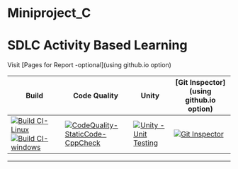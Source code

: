 # Miniproject_C

# SDLC Activity Based Learning

Visit [Pages for Report -optional](using github.io option)

Build | Code Quality | Unity | [Git Inspector](using github.io option)
------|----------|-------|--------------
[![Build CI-Linux](https://github.com/Suneesh-S/M1_Electrical_Calculator/actions/workflows/c-cpp.yml/badge.svg)](https://github.com/Suneesh-S/M1_Electrical_Calculator/actions/workflows/c-cpp.yml) [![Build CI-windows](https://github.com/Suneesh-S/M1_Electrical_Calculator/actions/workflows/c-cpp-windows.yml/badge.svg)](https://github.com/Suneesh-S/M1_Electrical_Calculator/actions/workflows/c-cpp-windows.yml) | [![CodeQuality-StaticCode-CppCheck](https://github.com/Suneesh-S/M1_Electrical_Calculator/actions/workflows/cpp-check.yml/badge.svg)](https://github.com/Suneesh-S/M1_Electrical_Calculator/actions/workflows/cpp-check.yml)| [![Unity - Unit Testing](https://github.com/debasish2110/LTTS-C-MiniProject/actions/workflows/unity.yml/badge.svg)](https://github.com/debasish2110/LTTS-C-MiniProject/actions/workflows/unity.yml)| [![Git Inspector](https://github.com/debasish2110/LTTS-C-MiniProject/actions/workflows/gitinspector.yml/badge.svg)](https://github.com/debasish2110/LTTS-C-MiniProject/actions/workflows/gitinspector.yml)

----
